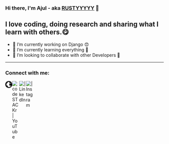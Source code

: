 ### Hi there, I'm Ajul - aka [RUSTYYYYY][website] 👋

## I love coding, doing research and sharing what I learn with others.😋
- 🔭 I’m currently working on Django  😍
- 🌱 I’m currently learning everything 🤣
- 👯 I’m looking to collaborate with other Developers  👻
---
### Connect with me:

[<img align="left" alt="" width="22px" src="https://raw.githubusercontent.com/iconic/open-iconic/master/svg/globe.svg" />][website]
[<img align="left" alt="codeSTACKr | YouTube" width="22px" src="https://cdn.jsdelivr.net/npm/simple-icons@v3/icons/youtube.svg" />][youtube]

[<img align="left" alt=" | LinkedIn" width="22px" src="https://cdn.jsdelivr.net/npm/simple-icons@v3/icons/linkedin.svg" />][linkedin]
[<img align="left" alt=" | Instagram" width="22px" src="https://cdn.jsdelivr.net/npm/simple-icons@v3/icons/instagram.svg" />][instagram]

<br />

[website]: https://rustyyyyy.github.io/bio/?fbclid=IwAR2uI2EfaGzX0LtkGtd7QGi5DBKFDUdPEeUsD4W6fxiC94NgAd9ouCWuWu8
[youtube]: https://youtube.com/rustyy
[instagram]: https://instagram.com/_rustyyyyy
[linkedin]: https://linkedin.com/in/ajul-maharjan-701b681a2
[webdevplaylist]: https://www.youtube.com/playlist?list=PLkwxH9e_vrAJ0WbEsFA9W3I1W-g_BTsbt
[jsplaylist]: https://www.youtube.com/playlist?list=PLkwxH9e_vrALRJKu7wfXby3MKeflhTu6B
[cssplaylist]: https://www.youtube.com/playlist?list=PLkwxH9e_vrALSdvZuEh6gqQdmDoDIoqz4
[reactplaylist]: https://www.youtube.com/playlist?list=PLkwxH9e_vrAK4TdffpxKY3QGyHCpxFcQ0
